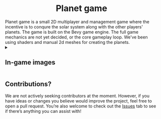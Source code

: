 <h1 align="center">Planet game</h1> 
Planet game is a small 2D multiplayer and management game where the incentive is to conqure the solar system along with the other players' planets. The game is built on the Bevy game engine. The full game mechanics are not yet decided, or the core gameplay loop. We've been using shaders and manual 2d meshes for creating the planets.

<details>
<summary><h2>In-game images </h2></summary>
  
  ![bild](https://github.com/user-attachments/assets/39bf7c0e-0775-4c93-8f64-abb55aaffc3c)
![bild](https://github.com/user-attachments/assets/3cad211d-3f1e-4db4-9893-93c10867fe8c)
</details>

## Contributions?
We are not actively seeking contributors at the moment. However, if you have ideas or changes you believe would improve the project, feel free to open a pull request. You’re also welcome to check out the [Issues](https://github.com/Arturr-H/planet-game/issues) tab to see if there’s anything you can assist with!
